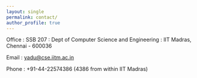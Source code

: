 ```yaml
---
layout: single
permalink: contact/
author_profile: true
---
```


Office
: SSB 207
: Dept of Computer Science and Engineering
: IIT Madras, Chennai - 600036

Email
: yadu@cse.iitm.ac.in

Phone
: +91-44-22574386 (4386 from within IIT Madras)
